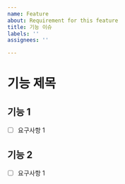 ```yaml
---
name: Feature
about: Requirement for this feature
title: 기능 이슈
labels: ''
assignees: ''

---
```


# 기능 제목

## 기능 1
- [ ] 요구사항 1

## 기능 2
- [ ] 요구사항 1
